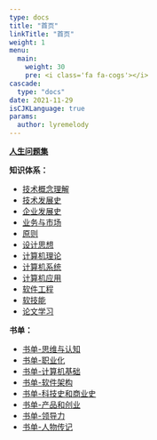 ```yaml
---
type: docs
title: "首页"
linkTitle: "首页"
weight: 1
menu:
  main:
    weight: 30
    pre: <i class='fa fa-cogs'></i>
cascade:
  type: "docs"
date: 2021-11-29
isCJKLanguage: true
params:
  author: lyremelody
---
```


**[人生问题集](./questions/_index.md)**

**知识体系：**
* [技术概念理解](./concepts/)
* [技术发展史](./timelines/)
* [企业发展史](./company-history/)
* [业务与市场](./business-and-market/)
* [原则](./principles/)
* [设计思想](./design-thinking/)
* [计算机理论](./computer-theory/)
* [计算机系统](./computer-system/)
* [计算机应用](./computer-application-technology/)
* [软件工程](./software-engineering/)
* [软技能](./soft-skills/)
* [论文学习](./papers-reading/)

**书单：**
* [书单-思维与认知](https://www.douban.com/doulist/45741511/)
* [书单-职业化](https://www.douban.com/doulist/112792787/)
* [书单-计算机基础](https://www.douban.com/doulist/13915490/)
* [书单-软件架构](https://www.douban.com/doulist/11915500/)
* [书单-科技史和商业史](https://www.douban.com/doulist/12785657/)
* [书单-产品和创业](https://www.douban.com/doulist/11858031/)
* [书单-领导力](https://www.douban.com/doulist/158107909/)
* [书单-人物传记](https://www.douban.com/doulist/156216608/)
